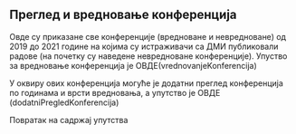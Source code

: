 ## Преглед и вредновање конференција


Овде су приказане све конференције (вредноване и невредноване) од 2019 до 2021 године
на којима су истраживачи са ДМИ публиковали радове (на почетку су наведене
невредноване конференције). Упуство за вредновање конференција је
ОВДЕ(vrednovanjeKonferencija)

У оквиру ових конференција могуће је додатни преглед конференција по годинама и врсти
вредновања, а упутство је ОВДЕ (dodatniPregledKonferencija)

Повратак на садржај упутства
